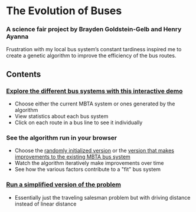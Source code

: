 # The Evolution of Buses
### A science fair project by Brayden Goldstein-Gelb and Henry Ayanna
Frustration with my local bus system’s constant tardiness inspired me to create a genetic algorithm to improve the efficiency of the bus routes.

## Contents
### [Explore the different bus systems with this interactive demo](http://htmlpreview.github.io/?https://github.com/brayden-gg/GA-bus-routes/blob/master/Demo/displayResults.html)
 - Choose either the current MBTA system or ones generated by the algorithm
 - View statistics about each bus system
 - Click on each route in a bus line to see it individually
 
 ### See the algorithm run in your browser
 - Choose the [randomly initialized version](http://htmlpreview.github.io/?https://github.com/brayden-gg/GA-bus-routes/blob/master/Algorithm/EfficientLines.html) or the [version that makes improvements to the existing MBTA bus system](http://htmlpreview.github.io/?https://github.com/brayden-gg/GA-bus-routes/blob/master/Algorithm/plugInOriginal.html)
 - Watch the algorithm iteratively make improvements over time
 - See how the various factors contribute to a "fit" bus system
 
### [Run a simplified version of the problem](http://htmlpreview.github.io/?https://github.com/brayden-gg/GA-bus-routes/blob/master/Algorithm/oneLine.html)
- Essentially just the traveling salesman problem but with driving distance instead of linear distance
